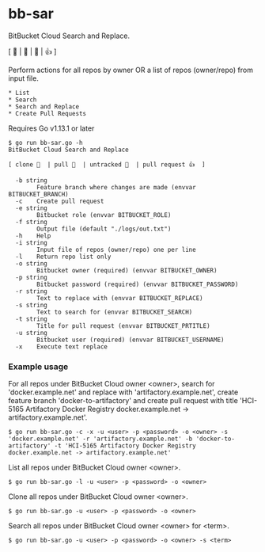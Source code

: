 # bb-sar
BitBucket Cloud Search and Replace.

[ 🍔  | 🍟  | 💎 | 👍  ]

Perform actions for all repos by owner OR a list of repos (owner/repo) from input file.

	* List
	* Search
	* Search and Replace
	* Create Pull Requests


Requires Go v1.13.1 or later

```
$ go run bb-sar.go -h
BitBucket Cloud Search and Replace

[ clone 🍔  | pull 🍟  | untracked 💎  | pull request 👍  ]

  -b string
    	Feature branch where changes are made (envvar BITBUCKET_BRANCH)
  -c	Create pull request
  -e string
    	Bitbucket role (envvar BITBUCKET_ROLE)
  -f string
    	Output file (default "./logs/out.txt")
  -h	Help
  -i string
    	Input file of repos (owner/repo) one per line
  -l	Return repo list only
  -o string
    	Bitbucket owner (required) (envvar BITBUCKET_OWNER)
  -p string
    	Bitbucket password (required) (envvar BITBUCKET_PASSWORD)
  -r string
    	Text to replace with (envvar BITBUCKET_REPLACE)
  -s string
    	Text to search for (envvar BITBUCKET_SEARCH)
  -t string
    	Title for pull request (envvar BITBUCKET_PRTITLE)
  -u string
    	Bitbucket user (required) (envvar BITBUCKET_USERNAME)
  -x	Execute text replace
```

### Example usage

For all repos under BitBucket Cloud owner \<owner\>, search for 'docker.example.net' and replace with 'artifactory.example.net', create feature branch 'docker-to-artifactory' and create pull request with title 'HCI-5165 Artifactory Docker Registry docker.example.net -> artifactory.example.net'.

```
$ go run bb-sar.go -c -x -u <user> -p <password> -o <owner> -s 'docker.example.net' -r 'artifactory.example.net' -b 'docker-to-artifactory' -t 'HCI-5165 Artifactory Docker Registry docker.example.net -> artifactory.example.net'
```

List all repos under BitBucket Cloud owner \<owner\>.

```
$ go run bb-sar.go -l -u <user> -p <password> -o <owner>
```

Clone all repos under BitBucket Cloud owner \<owner\>.

```
$ go run bb-sar.go -u <user> -p <password> -o <owner>
```

Search all repos under BitBucket Cloud owner \<owner\> for \<term\>.

```
$ go run bb-sar.go -u <user> -p <password> -o <owner> -s <term>
```
